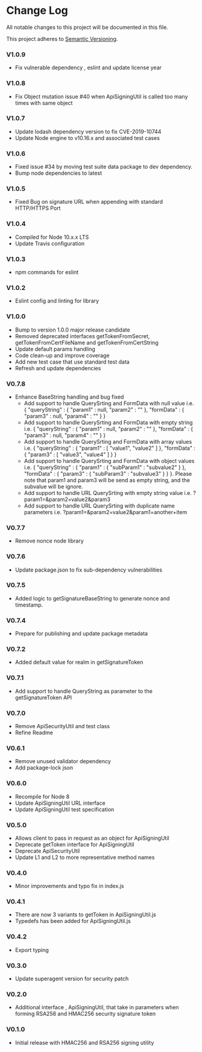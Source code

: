 # Change Log

All notable changes to this project will be documented in this file.

This project adheres to [Semantic Versioning](http://semver.org/).

### V1.0.9

- Fix vulnerable dependency , eslint and update license year

### V1.0.8

- Fix Object mutation issue #40 when ApiSigningUtil is called too many times with same object

### V1.0.7

- Update lodash dependency version to fix CVE-2019-10744
- Update Node engine to v10.16.x and associated test cases

### V1.0.6

- Fixed issue #34 by moving test suite data package to dev dependency.
- Bump node dependencies to latest

### V1.0.5

- Fixed Bug on signature URL when appending with standard HTTP/HTTPS Port

### V1.0.4

- Compiled for Node 10.x.x LTS
- Update Travis configuration

### V1.0.3

- npm commands for eslint

### V1.0.2

- Eslint config and linting for library

### V1.0.0

- Bump to version 1.0.0 major release candidate
- Removed deprecated interfaces getTokenFromSecret, getTokenFromCertFileName and getTokenFromCertString
- Update default params handling
- Code clean-up and improve coverage
- Add new test case that use standard test data
- Refresh and update dependencies

### V0.7.8

- Enhance BaseString handling and bug fixed
  - Add support to handle QuerySrting and FormData with null value i.e. { "queryString" : { "param1" : null, "param2" : "" }, "formData" : { "param3" : null, "param4" : "" } }
  - Add support to handle QuerySrting and FormData with empty string i.e. { "queryString" : { "param1" : null, "param2" : "" }, "formData" : { "param3" : null, "param4" : "" } }
  - Add support to handle QuerySrting and FormData with array values i.e. { "queryString" : { "param1" : [ "value1", "value2" ] }, "formData" : { "param3" : [ "value3", "value4" ] } }
  - Add support to handle QuerySrting and FormData with object values i.e. { "queryString" : { "param1" : { "subParam1" : "subvalue2" } }, "formData" : { "param3" : { "subParam3" : "subvalue3" } } }. Please note that param1 and param3 will be send as empty string, and the subvalue will be ignore.
  - Add support to handle URL QuerySrting with empty string value i.e. ?param1=&param2=value2&param3
  - Add support to handle URL QuerySrting with duplicate name parameters i.e. ?param1=&param2=value2&param1=another+item

### V0.7.7

- Remove nonce node library

### V0.7.6

- Update package.json to fix sub-dependency vulnerabilities

### V0.7.5

- Added logic to getSignatureBaseString to generate nonce and timestamp.

### V0.7.4

- Prepare for publishing and update package metadata

### V0.7.2

- Added default value for realm in getSignatureToken

### V0.7.1

- Add support to handle QueryString as parameter to the getSignatureToken API

### V0.7.0

- Remove ApiSecurityUtil and test class
- Refine Readme

### V0.6.1

- Remove unused validator dependency
- Add package-lock json

### V0.6.0

- Recompile for Node 8
- Update ApiSigningUtil URL interface
- Update ApiSigningUtil test specification

### V0.5.0

- Allows client to pass in request as an object for ApiSigningUtil
- Deprecate getToken interface for ApiSigningUtil
- Deprecate ApiSecurityUtil
- Update L1 and L2 to more representative method names

### V0.4.0

- Minor improvements and typo fix in index.js

### V0.4.1

- There are now 3 variants to getToken in ApiSigningUtil.js
- Typedefs has been added for ApiSigningUtil.js

### V0.4.2

- Export typing

### V0.3.0

- Update superagent version for security patch

### V0.2.0

- Additional interface , ApiSigningUtil, that take in parameters when forming RSA256 and HMAC256 security signature token

### V0.1.0

- Initial release with HMAC256 and RSA256 signing utility
